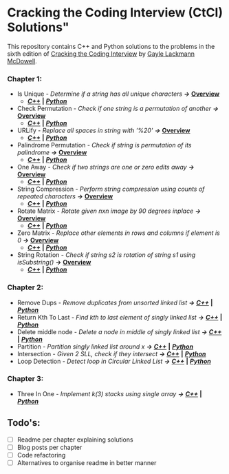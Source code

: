 # Cracking the Coding Interview (CtCI) Solutions"

This repository contains C++ and Python solutions to the problems in the sixth edition of [Cracking the Coding Interview](http://www.crackingthecodinginterview.com/) by [Gayle Lackmann McDowell](http://www.gayle.com/).

### Chapter 1: 

* Is Unique - _Determine if a string has all unique characters_ **_&rarr;_**  **[Overview](/Chapter%201%20-%20Arrays%20and%20Strings#is-unique)** 
  * **_[C++](/Chapter%201%20-%20Arrays%20and%20Strings/Is%20Unique/is_unique.cpp)_**  **|** **_[Python](/Chapter%201%20-%20Arrays%20and%20Strings/Is%20Unique/is_unique.cpp)_**
* Check Permutation - _Check if one string is a permutation of another_ **_&rarr;_** **[Overview](/Chapter%201%20-%20Arrays%20and%20Strings#check-permutation)**  
  * **_[C++](/Chapter%201%20-%20Arrays%20and%20Strings/Check%20Permutation/check_permutation.cpp)_** **|** **_[Python](/Chapter%201%20-%20Arrays%20and%20Strings/Check%20Permutation/check_permutation.py)_** 
* URLify - _Replace all spaces in string with '%20'_ **_&rarr;_** **[Overview](/Chapter%201%20-%20Arrays%20and%20Strings#urlify)**
  * **_[C++](/Chapter%201%20-%20Arrays%20and%20Strings/URLify/urlify.cpp)_** **|** **_[Python](/Chapter%201%20-%20Arrays%20and%20Strings/URLify/urlify.py)_**
* Palindrome Permutation - *_Check if string is permutation of its palindrome_* **_&rarr;_** **[Overview](/Chapter%201%20-%20Arrays%20and%20Strings#palindrome-permutation)**
  * **_[C++](/Chapter%201%20-%20Arrays%20and%20Strings/Palindrome%20Permutation/palindrome_permutation.cpp)_** **|** **_[Python](/Chapter%201%20-%20Arrays%20and%20Strings/Palindrome%20Permutation/palindrome_permutation.py)_**
* One Away - *_Check if two strings are one or zero edits away_* **_&rarr;_** **[Overview](/Chapter%201%20-%20Arrays%20and%20Strings#one-away)**
  * **_[C++](/Chapter%201%20-%20Arrays%20and%20Strings/One%20Away/one_away.cpp)_** **|** **_[Python](/Chapter%201%20-%20Arrays%20and%20Strings/One%20Away/one_away.py)_**
* String Compression - *_Perform string compression using counts of repeated characters_* **_&rarr;_** **[Overview](/Chapter%201%20-%20Arrays%20and%20Strings#string-compression)**
  * **_[C++](/Chapter%201%20-%20Arrays%20and%20Strings/String%20Compression/string_compression.cpp)_** **|** **_[Python](/Chapter%201%20-%20Arrays%20and%20Strings/String%20Compression/string_compression.py)_**
* Rotate Matrix - *_Rotate given nxn image by 90 degrees inplace_* **_&rarr;_** **[Overview](/Chapter%201%20-%20Arrays%20and%20Strings#rotate-matrix)**
  * **_[C++](/Chapter%201%20-%20Arrays%20and%20Strings/Rotate%20Matrix/rotate_matrix.cpp)_** **|** **_[Python](/Chapter%201%20-%20Arrays%20and%20Strings/Rotate%20Matrix/rotate_matrix.py)_**
* Zero Matrix - *_Replace other elements in rows and columns if element is 0_* **_&rarr;_** **[Overview](/Chapter%201%20-%20Arrays%20and%20Strings#zero-matrix)**
  * **_[C++](/Chapter%201%20-%20Arrays%20and%20Strings/Zero%20Matrix/zero_matrix.cpp)_** **|** **_[Python](/Chapter%201%20-%20Arrays%20and%20Strings/Zero%20Matrix/zero_matrix.py)_**
* String Rotation - *_Check if string s2 is rotation of string s1 using isSubstring()_* **_&rarr;_** **[Overview](/Chapter%201%20-%20Arrays%20and%20Strings#string-rotation)**
  * **_[C++](/Chapter%201%20-%20Arrays%20and%20Strings/String%20Rotation/string_rotation.cpp)_** **|** **_[Python](/Chapter%201%20-%20Arrays%20and%20Strings/Zero%20Matrix/string_rotation.py)_**

### Chapter 2:
* Remove Dups - *_Remove duplicates from unsorted linked list_* **_&rarr;_** **_[C++](/Chapter%202%20-%20Linked%20Lists/Remove%20Dups/remove_dups.cpp)_** **|** **_[Python](/Chapter%202%20-%20Linked%20Lists/Remove%20Dups/remove_dups.py)_**
* Return Kth To Last - *_Find kth to last element of singly linked list_* **_&rarr;_** **_[C++](/Chapter%202%20-%20Linked%20Lists/Return%20Kth%20To%20Last/return_kth_to_last.cpp)_** **|** **_[Python](/Chapter%202%20-%20Linked%20Lists/Return%20Kth%20To%20Last/return_kth_to_last.py)_**
* Delete middle node - *_Delete a node in middle of singly linked list_* **_&rarr;_** **_[C++](/Chapter%202%20-%20Linked%20Lists/Delete%20Middle%20node/delete_middle_node.cpp)_** **|** **_[Python](/Chapter%202%20-%20Linked%20Lists/Delete%20Middle%20node%20/delete_middle_node.py)_**
* Partition - *_Partition singly linked list around x_* **_&rarr;_** **_[C++](/Chapter%202%20-%20Linked%20Lists/Partition/partition.cpp)_** **|** **_[Python](/Chapter%202%20-%20Linked%20Lists/Partition/partition.py)_**
* Intersection - *_Given 2 SLL, check if they intersect_* **_&rarr;_** **_[C++](/Chapter%202%20-%20Linked%20Lists/Intersection/Intersection.cpp)_** **|** **_[Python](/Chapter%202%20-%20Linked%20Lists/Intersection/Intersection.py)_**
* Loop Detection - *_Detect loop in Circular Linked List_* **_&rarr;_** **_[C++](/Chapter%202%20-%20Linked%20Lists/Loop%20Detection/loop_detection.cpp)_** **|** **_[Python](/Chapter%202%20-%20Linked%20Lists/Loop%20Detection/loop_detection.py)_**

### Chapter 3:  
* Three In One - *_Implement k(3) stacks using single array_* **_&rarr;_** **_[C++](/Chapter%203%20-%20Stacks%20And%20Queues/Three%20in%20One/three_in_one.cpp)_** **|** **_[Python](/Chapter%203%20-%20Stacks%20And%20Queues/Three%20in%20One/three_in_one.py)_**

## Todo's:
- [ ] Readme per chapter explaining solutions  
- [ ] Blog posts per chapter  
- [ ] Code refactoring  
- [ ] Alternatives to organise readme in better manner
